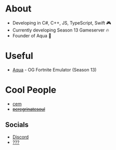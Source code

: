 
# About

- Developing in C#, C++, JS, TypeScript, Swift 🎮
- Currently developing Season 13 Gameserver 🔥
- Founder of Aqua 👑

# Useful

- [Aqua](https://discord.gg/fortmp) - OG Fortnite Emulator (Season 13)

# Cool People

- [cem](https://discord.com/users/1249615140731490337)
- ~~[peregrinatesoul](https://discord.com/users/566245007661596672)~~

## Socials 

- [Discord](https://discord.com/users/1211351621951299658)
- [???](https://e-z.bio/onlyfans)
